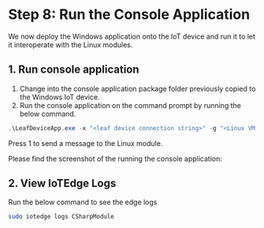# Step 8: Run the Console Application
We now deploy the Windows application onto the IoT device and run it to let it interoperate with the Linux modules.

## 1. Run console application
1.  Change into the console application package folder previously copied to the Windows IoT device.
2.  Run the console application on the command prompt by running the below command.
```powershell
.\LeafDeviceApp.exe -x "<leaf device connection string>" -g "<Linux VM IP address>" -c "<full path to root CA certificate>"
```
Press 1 to send a message to the Linux module.

Please find the screenshot of the running the console application:

## 2. View IoTEdge Logs
Run the below command to see the edge logs
```bash
sudo iotedge logs CSharpModule
```
